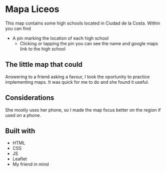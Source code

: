 # Mapa Liceos

This map contains some high schools located in Ciudad de la Costa.
Within you can find
    
 - A pin marking the location of each high school
    - Clicking or tapping the pin you can see the name and google maps link to the high school

## The little map that could

Answering to a friend asking a favour, I took the oportunity to practice implementing maps.
It was quick for me to do and she found it useful.

## Considerations

She mostly uses her phone, so I made the map focus better on the region if used on a phone.

## Built with

 - HTML
 - CSS
 - JS
 - Leaflet
 - My friend in mind